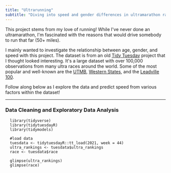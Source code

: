 ```yaml
---
title: "Ultrarunning"
subtitle: "Diving into speed and gender differences in ultramarathon races"
---
```



This project stems from my love of running! While I've never done an ultramarathon, I'm fascinated with the reasons that would drive somebody to run that far (50+ miles). 

I mainly wanted to investigate the relationship between age, gender, and speed with this project. The dataset is from an old [Tidy Tuesday](https://github.com/rfordatascience/tidytuesday/blob/master/data/2021/2021-10-26/readme.md) project that I thought looked interesting. It's a large dataset with over 100,000 observations from many ultra races around the world. Some of the most popular and well-known are the [UTMB](https://utmbmontblanc.com/jp/page/1/a-mythical-race,-an-unique-experience.html), [Western States](https://www.wser.org/), and the [Leadville 100](https://www.leadvilleraceseries.com/run/leadvilletrail100run/). 

Follow along below as I explore the data and predict speed from various factors within the dataset!

***

### Data Cleaning and Exploratory Data Analysis

```{r}
  library(tidyverse)
  library(tidytuesdayR)
  library(tidymodels)

  #load data
  tuesdata <- tidytuesdayR::tt_load(2021, week = 44)
  ultra_rankings <- tuesdata$ultra_rankings
  race <- tuesdata$race

  glimpse(ultra_rankings)
  glimpse(race)
```

